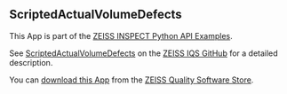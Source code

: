## ScriptedActualVolumeDefects

This App is part of the [ZEISS INSPECT Python API Examples](https://zeissiqs.github.io/zeiss-inspect-addon-api/2025/python_examples/index.html).

See [ScriptedActualVolumeDefects](https://zeissiqs.github.io/zeiss-inspect-addon-api/2025/python_examples/scripted_actuals/scripted_actual_volume_defects.html) on the [ZEISS IQS GitHub](https://zeissiqs.github.io/zeiss-inspect-addon-api/2025/index.html) for a detailed description.

You can [download this App](https://software-store.zeiss.com/products/apps/ScriptedActualVolumeDefects) from the [ZEISS Quality Software Store](https://software-store.zeiss.com).